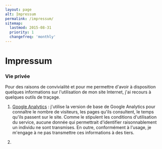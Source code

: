 ```yaml
---
layout: page
alt: Impressum
permalink: /impressum/
sitemap:
  lastmod: 2015-08-31
  priority: 1
  changefreq: 'monthly'
---
```


# Impressum

### Vie privée

Pour des raisons de convivialité et pour me permettre d'avoir à disposition quelques informations sur l'utilisation de mon site Internet, j'ai recours à quelques outils de traçage.

1. [Google Analytics](https://support.google.com/analytics/answer/6004245?hl=fr "Informations sur la confidentialité GA") : j'utilise la version de base de Google Analytics pour connaître le nombre de visiteurs, les pages qu'ils 
consultent, le temps qu'ils passent sur le site. Comme le stipulent les conditions d'utilisation du service, aucune donnée qui permettrait d'identifier raisonnablement un individu ne sont 
transmises. En outre, conformément à l'usage, je m'engage à ne pas transmettre ces informations à des tiers.

2. 